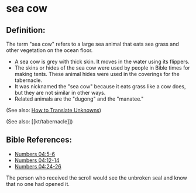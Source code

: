 # sea cow #

## Definition: ##

The term "sea cow" refers to a large sea animal that eats sea grass and other vegetation on the ocean floor. 

* A sea cow is grey with thick skin. It moves in the water using its flippers.
* The skins or hides of the sea cow were used by people in Bible times for making tents. These animal hides were used in the coverings for the tabernacle.
* It was nicknamed the "sea cow" because it eats grass like a cow does, but they are not similar in other ways.
* Related animals are the "dugong" and the "manatee."

(See also: [How to Translate Unknowns](en/ta-vol1/translate/man/translate-unknown))

(See also: [[kt/tabernacle]])

## Bible References: ##

* [Numbers 04:5-6](en/tn/num/help/04/05)
* [Numbers 04:12-14](en/tn/num/help/04/12)
* [Numbers 04:24-26](en/tn/num/help/04/24)

The person who received the scroll would see the unbroken seal and know that no one had opened it.